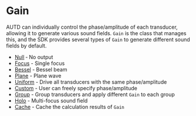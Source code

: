 # Gain

AUTD can individually control the phase/amplitude of each transducer, allowing it to generate various sound fields.
`Gain` is the class that manages this, and the SDK provides several types of `Gain` to generate different sound fields by default.

- [Null](./gain/null.md) ‐ No output
- [Focus](./gain/focus.md) - Single focus
- [Bessel](./gain/bessel.md) - Bessel beam
- [Plane](./gain/plane.md) - Plane wave
- [Uniform](./gain/uniform.md) - Drive all transducers with the same phase/amplitude
- [Custom](./gain/custom.md) - User can freely specify phase/amplitude
- [Group](./gain/grouped.md) - Group transducers and apply different `Gain` to each group
- [Holo](./gain/holo.md) - Multi-focus sound field
- [Cache](./gain/cache.md) - Cache the calculation results of `Gain`
